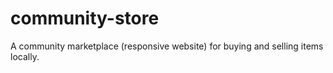 # community-store
A community marketplace (responsive website) for buying and selling items locally.
